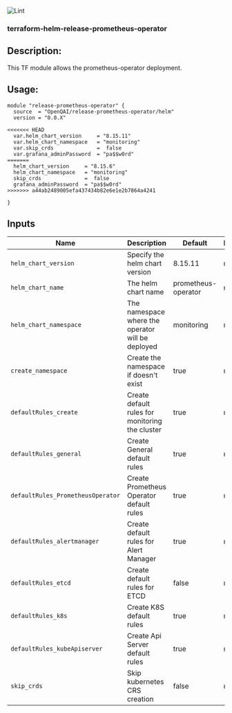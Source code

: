 ![Lint](https://github.com/OpenQAI/terraform-helm-release-prometheus-operator/workflows/Lint/badge.svg?branch=master)
### terraform-helm-release-prometheus-operator

Description:
-
This TF module allows the prometheus-operator deployment. 

Usage:
-
```
module "release-prometheus-operator" {
  source  = "OpenQAI/release-prometheus-operator/helm"
  version = "0.0.X"

<<<<<<< HEAD
  var.helm_chart_version     = "8.15.11"
  var.helm_chart_namespace   = "monitoring"
  var.skip_crds              =  false
  var.grafana_adminPassword  = "pa$$w0rd"
=======
  helm_chart_version     = "8.15.6"
  helm_chart_namespace   = "monitoring"
  skip_crds              =  false
  grafana_adminPassword  = "pa$$w0rd"
>>>>>>> a44ab2489005efa437434b82e6e1e2b7864a4241

}
```

## Inputs

| Name | Description | Default | Required |
|------|-------------|------|---------|
| `helm_chart_version` | Specify the helm chart version | 8.15.11 | no |
| `helm_chart_name` | The helm chart name | prometheus-operator | no |
| `helm_chart_namespace` | The namespace where the operator will be deployed | monitoring | no |
| `create_namespace` | Create the namespace if doesn't exist | true | no |
| `defaultRules_create` | Create default rules for monitoring the cluster | true | no |
| `defaultRules_general` | Create General default rules	| true | no |
| `defaultRules_PrometheusOperator` | Create Prometheus Operator default rules	 | true | no |
| `defaultRules_alertmanager` | Create default rules for Alert Manager	 | true | no |
| `defaultRules_etcd` | Create default rules for ETCD | false | no |
| `defaultRules_k8s` | Create K8S default rules	 | true | no |
| `defaultRules_kubeApiserver` | Create Api Server default rules		 | true | no |
| `skip_crds` | Skip kubernetes CRS creation | false | no |
